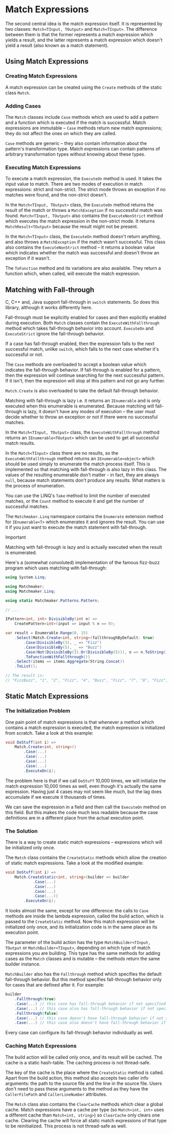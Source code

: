 # Match Expressions

The second central idea is the match expression itself. It is represented by two classes: `Match<TInput, TOutput>` and
`Match<TInput>`. The difference between them is that the former represents a match expression which yields a result, and
the latter represents a match expression which doesn't yield a result (also known as a match statement).

## Using Match Expressions

### Creating Match Expressions

A match expression can be created using the `Create` methods of the static class `Match`.

### Adding Cases

The `Match` classes include `Case` methods which are used to add a pattern and a function which is executed if the match
is successful. Match expressions are immutable – `Case` methods return new match expressions; they do not affect the
ones on which they are called.

`Case` methods are generic – they also contain information about the pattern's transformation type. Match expressions
can contain patterns of arbitrary transformation types without knowing about these types.

### Executing Match Expressions

To execute a match expression, the `ExecuteOn` method is used. It takes the input value to match. There are two modes of
execution in match expressions: strict and non-strict. The strict mode throws an exception if no matches were found, and
the non-strict doesn't.

In the `Match<TInput, TOutput>` class, the `ExecuteOn` method returns the result of the match or throws a
`MatchException` if no successful match was found. `Match<TInput, TOutput>` also contains the `ExecuteNonStrict` method
which executes the match expression in the non-strict mode. It returns `MatchResult<TOutput>` because the result might
not be present.

In the `Match<TInput>` class, the `ExecuteOn` method doesn't return anything, and also throws a `MatchException` if the
match wasn't successful. This class also contains the `ExecuteNonStrict` method – it returns a boolean value which
indicates whether the match was successful and doesn't throw an exception if it wasn't.

The `ToFunction` method and its variations are also available. They return a function which, when called, will execute
the match expression.

## Matching with Fall-through

C, C++ and, Java support fall-through in `switch` statements. So does this library, although it works differently here.

Fall-through must be explicitly enabled for cases and then explicitly enabled during execution. Both `Match` classes
contain the `ExecuteWithFallthrough` method which takes fall-through behavior into account. `ExecuteOn` and
`ExecuteStrict` ignore the fall-through behavior.

If a case has fall-through enabled, then the expression falls to the next successful match, unlike `switch`, which
falls to the next case whether it's successful or not.

The `Case` methods are overloaded to accept a boolean value which indicates the fall-through behavior. If fall-through
is enabled for a pattern, then the expression will continue searching for the next successful pattern. If it isn't, then
the expression will stop at this pattern and not go any further.

`Match.Create` is also overloaded to take the default fall-through behavior.

Matching with fall-through is lazy i.e. it returns an `IEnumerable` and is only executed when this enumerable is
enumerated. Because matching will fall-through is lazy, it doesn't have any modes of execution – the user must decide
whether to throw an exception or not if there were no successful matches.

In the `Match<TInput, TOutput>` class, the `ExecuteWithFallthrough` method returns an `IEnumerable<TOutput>` which can
be used to get all successful match results.

In the `Match<TInput>` class there are no results, so the `ExecuteWithFallthrough` method returns an
`IEnumerable<object>` which should be used simply to enumerate the match process itself. This is implemented so that
matching with fall-through is also lazy in this class. The values of the resulting enumerable don't matter - in fact,
they are always `null`, because match statements don't produce any results. What matters is the process of enumeration.

You can use the LINQ's `Take` method to limit the number of executed matches, or the `Count` method to execute it and
get the number of successful matches.

The `Matchmaker.Linq` namespace contains the `Enumerate` extension method for `IEnumerable<T>` which enumerates it and
ignores the result. You can use it if you just want to execute the match statement with fall-through.

> [!IMPORTANT]
> Matching with fall-through is lazy and is actually executed when the result is enumerated.

Here's a (somewhat convoluted) implementation of the famous fizz-buzz program which uses matching with fall-through:

```c#
using System.Linq;

using Matchmaker;
using Matchmaker.Linq;

using static Matchmaker.Patterns.Pattern;

// ...

IPattern<int, int> DivisibleBy(int n) =>
    CreatePattern<int>(input => input % n == 0);

var result = Enumerable.Range(0, 15)
    .Select(Match.Create<int, string>(fallthroughByDefault: true)
        .Case(DivisibleBy(3), _ => "Fizz")
        .Case(DivisibleBy(5), _ => "Buzz")
        .Case(Not(DivisibleBy(3).Or(DivisibleBy(5))), n => n.ToString())
        .ToFunctionWithFallthrough())
    .Select(items => items.Aggregate(String.Concat))
    .ToList();

// The result is:
// "FizzBuzz", "1", "2", "Fizz", "4", "Buzz", "Fizz", "7", "8", "Fizz", "Buzz", "11", "Fizz", "13", "14", "FizzBuzz"
```

## Static Match Expressions

### The Initialization Problem

One pain point of match expressions is that whenever a method which contains a match expression is executed, the match
expression is initialized from scratch. Take a look at this example:

```c#
void DoStuff(int i) =>
    Match.Create<int, string>()
        .Case(...)
        .Case(...)
        .Case(...)
        .Case(...)
        .ExecuteOn(i);
```

The problem here is that if we call `DoStuff` 10,000 times, we will initialize the match expression 10,000 times as
well, even though it's actually the same expression. Having just 4 cases may not seem like much, but the lag does
accumulate if we execute it thousands of times.

We can save the expression in a field and then call the `ExecuteOn` method on this field. But this makes the code much
less readable because the case definitions are in a different place from the actual execution point.

### The Solution

There is a way to create static match expressions – expressions which will be initialized only once.

The `Match` class contains the `CreateStatic` methods which allow the creation of static match expressions. Take a look
at the modified example:

```c#
void DoStuff(int i) =>
    Match.CreateStatic<int, string>(builder => builder
            .Case(...)
            .Case(...)
            .Case(...)
            .Case(...))
        .ExecuteOn(i);
```

It looks almost the same, except for one difference: the calls to `Case` methods are inside the lambda expression,
called the build action, which is passed to the `CreateStatic` method. Now this match expression will be initialized
only once, and its initialization code is in the same place as its execution point.

The parameter of the build action has the type `MatchBuilder<TInput, TOutput` or `MatchBuilder<TInput>`, depending on
which type of match expressions you are building. This type has the same methods for adding cases as the `Match` classes
and is mutable – the methods return the same builder instance.

`MatchBuilder` also has the `Fallthrough` method which specifies the default fall-through behavior. But this method
specifies fall-through behavior only for cases that are defined after it. For example:

```c#
builder
    .Fallthrough(true)
    .Case(...) // this case has fall-through behavior if not specified otherwise
    .Case(...) // this case also has fall-through behavior if not specified otherwise
    .Fallthrough(false)
    .Case(...) // this case doesn't have fall-through behavior if not specified otherwise
    .Case(...) // this case also doesn't have fall-through behavior if not specified otherwise
```

Every case can configure its fall-through behavior individually as well.

### Caching Match Expressions

The build action will be called only once, and its result will be cached. The cache is a static hash-table. The caching
process is not thread-safe.

The key of the cache is the place where the `CreateStatic` method is called. Apart from the build action, this method
also accepts two caller info arguments: the path to the source file and the line in the source file. Users don't need to
pass these arguments to the method as they have the `CallerFilePath` and `CallerLineNumber` attributes.

The `Match` class also contains the `ClearCache` methods which clear a global cache. Match expressions have a cache per
type (so `Match<int, int>` uses a different cache than `Match<int, string>`) so `ClearCache` only clears one cache.
Clearing the cache will force all static match expressions of that type to be reinitialized. This process is not
thread-safe as well.
